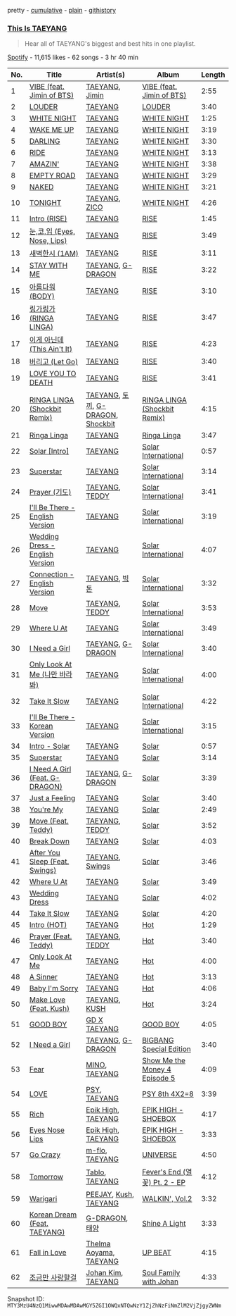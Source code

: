 pretty - [cumulative](/playlists/cumulative/37i9dQZF1DX1FikouIz4VH.md) - [plain](/playlists/plain/37i9dQZF1DX1FikouIz4VH) - [githistory](https://github.githistory.xyz/mackorone/spotify-playlist-archive/blob/main/playlists/plain/37i9dQZF1DX1FikouIz4VH)

### [This Is TAEYANG](https://open.spotify.com/playlist/37i9dQZF1DX1FikouIz4VH)

> Hear all of TAEYANG's biggest and best hits in one playlist.

[Spotify](https://open.spotify.com/user/spotify) - 11,615 likes - 62 songs - 3 hr 40 min

| No. | Title | Artist(s) | Album | Length |
|---|---|---|---|---|
| 1 | [VIBE \(feat\. Jimin of BTS\)](https://open.spotify.com/track/61AZsmFB3VoJdmraMk5ZSn) | [TAEYANG](https://open.spotify.com/artist/6udveWUgX4vu75FF0DTrXV), [Jimin](https://open.spotify.com/artist/1oSPZhvZMIrWW5I41kPkkY) | [VIBE \(feat\. Jimin of BTS\)](https://open.spotify.com/album/3qUOk1Se3Oopu5pUlHTjVJ) | 2:55 |
| 2 | [LOUDER](https://open.spotify.com/track/3TCzay1FkjSewTeiRSQGOk) | [TAEYANG](https://open.spotify.com/artist/6udveWUgX4vu75FF0DTrXV) | [LOUDER](https://open.spotify.com/album/3AoUsbJUwk14bt7PLGXf45) | 3:40 |
| 3 | [WHITE NIGHT](https://open.spotify.com/track/3yq48eRG04UryOATzpwr4V) | [TAEYANG](https://open.spotify.com/artist/6udveWUgX4vu75FF0DTrXV) | [WHITE NIGHT](https://open.spotify.com/album/4AE3KNhHuzlTURK6c77eaR) | 1:25 |
| 4 | [WAKE ME UP](https://open.spotify.com/track/49w8umYnAfSPulksfEDx16) | [TAEYANG](https://open.spotify.com/artist/6udveWUgX4vu75FF0DTrXV) | [WHITE NIGHT](https://open.spotify.com/album/4AE3KNhHuzlTURK6c77eaR) | 3:19 |
| 5 | [DARLING](https://open.spotify.com/track/6oycMp1woEDrrluLY0icmV) | [TAEYANG](https://open.spotify.com/artist/6udveWUgX4vu75FF0DTrXV) | [WHITE NIGHT](https://open.spotify.com/album/4AE3KNhHuzlTURK6c77eaR) | 3:30 |
| 6 | [RIDE](https://open.spotify.com/track/4PBr1wStrak7aWJkUKvbUl) | [TAEYANG](https://open.spotify.com/artist/6udveWUgX4vu75FF0DTrXV) | [WHITE NIGHT](https://open.spotify.com/album/4AE3KNhHuzlTURK6c77eaR) | 3:13 |
| 7 | [AMAZIN'](https://open.spotify.com/track/2gILEqYZMaljxD89UKippy) | [TAEYANG](https://open.spotify.com/artist/6udveWUgX4vu75FF0DTrXV) | [WHITE NIGHT](https://open.spotify.com/album/4AE3KNhHuzlTURK6c77eaR) | 3:38 |
| 8 | [EMPTY ROAD](https://open.spotify.com/track/3TFp0q9DGulf477YG2lZXI) | [TAEYANG](https://open.spotify.com/artist/6udveWUgX4vu75FF0DTrXV) | [WHITE NIGHT](https://open.spotify.com/album/4AE3KNhHuzlTURK6c77eaR) | 3:29 |
| 9 | [NAKED](https://open.spotify.com/track/64f7T9vidBqVHSUqZ1a3nq) | [TAEYANG](https://open.spotify.com/artist/6udveWUgX4vu75FF0DTrXV) | [WHITE NIGHT](https://open.spotify.com/album/4AE3KNhHuzlTURK6c77eaR) | 3:21 |
| 10 | [TONIGHT](https://open.spotify.com/track/2Ryu6OAqmEcrtnTxaPYDCP) | [TAEYANG](https://open.spotify.com/artist/6udveWUgX4vu75FF0DTrXV), [ZICO](https://open.spotify.com/artist/4XpUIb8uuNlIWVKmgKZXC0) | [WHITE NIGHT](https://open.spotify.com/album/4AE3KNhHuzlTURK6c77eaR) | 4:26 |
| 11 | [Intro \(RISE\)](https://open.spotify.com/track/6J0mtwueFaEL0bmxuHEYI0) | [TAEYANG](https://open.spotify.com/artist/6udveWUgX4vu75FF0DTrXV) | [RISE](https://open.spotify.com/album/1Y9so4jq4t4taAHu0VdKX3) | 1:45 |
| 12 | [눈,코,입 \(Eyes, Nose, Lips\)](https://open.spotify.com/track/0lYtIvI7bO51PZSeK22Mbz) | [TAEYANG](https://open.spotify.com/artist/6udveWUgX4vu75FF0DTrXV) | [RISE](https://open.spotify.com/album/1Y9so4jq4t4taAHu0VdKX3) | 3:49 |
| 13 | [새벽한시 \(1AM\)](https://open.spotify.com/track/3JmlYV4mm5jdo2ZWzATLBv) | [TAEYANG](https://open.spotify.com/artist/6udveWUgX4vu75FF0DTrXV) | [RISE](https://open.spotify.com/album/1Y9so4jq4t4taAHu0VdKX3) | 3:11 |
| 14 | [STAY WITH ME](https://open.spotify.com/track/4Hznsw4SROqqX8T54Syguv) | [TAEYANG](https://open.spotify.com/artist/6udveWUgX4vu75FF0DTrXV), [G\-DRAGON](https://open.spotify.com/artist/30b9WulBM8sFuBo17nNq9c) | [RISE](https://open.spotify.com/album/1Y9so4jq4t4taAHu0VdKX3) | 3:22 |
| 15 | [아름다워 \(BODY\)](https://open.spotify.com/track/6kSoXPg7yhpvgiXuoqRJSF) | [TAEYANG](https://open.spotify.com/artist/6udveWUgX4vu75FF0DTrXV) | [RISE](https://open.spotify.com/album/1Y9so4jq4t4taAHu0VdKX3) | 3:10 |
| 16 | [링가링가 \(RINGA LINGA\)](https://open.spotify.com/track/7fLijBP4BGujlmHRP3aX32) | [TAEYANG](https://open.spotify.com/artist/6udveWUgX4vu75FF0DTrXV) | [RISE](https://open.spotify.com/album/1Y9so4jq4t4taAHu0VdKX3) | 3:47 |
| 17 | [이게 아닌데 \(This Ain't It\)](https://open.spotify.com/track/1kewNvWljcwYKzlAKRXaUf) | [TAEYANG](https://open.spotify.com/artist/6udveWUgX4vu75FF0DTrXV) | [RISE](https://open.spotify.com/album/1Y9so4jq4t4taAHu0VdKX3) | 4:23 |
| 18 | [버리고 \(Let Go\)](https://open.spotify.com/track/5YhaIIgjic4Q31BL1jYMk5) | [TAEYANG](https://open.spotify.com/artist/6udveWUgX4vu75FF0DTrXV) | [RISE](https://open.spotify.com/album/1Y9so4jq4t4taAHu0VdKX3) | 3:40 |
| 19 | [LOVE YOU TO DEATH](https://open.spotify.com/track/3wJ5tkDTIc3w5THvaggHDx) | [TAEYANG](https://open.spotify.com/artist/6udveWUgX4vu75FF0DTrXV) | [RISE](https://open.spotify.com/album/1Y9so4jq4t4taAHu0VdKX3) | 3:41 |
| 20 | [RINGA LINGA \(Shockbit Remix\)](https://open.spotify.com/track/6H7VSKaFubMd4sfisXwYQr) | [TAEYANG](https://open.spotify.com/artist/6udveWUgX4vu75FF0DTrXV), [토끼](https://open.spotify.com/artist/76JVW7YYK3nRTVvRxUalpI), [G\-DRAGON](https://open.spotify.com/artist/30b9WulBM8sFuBo17nNq9c), [Shockbit](https://open.spotify.com/artist/4aMRtytJy7sCCjvcSnq666) | [RINGA LINGA \(Shockbit Remix\)](https://open.spotify.com/album/1FGkGm47uEd2L26Ff3ILmK) | 4:15 |
| 21 | [Ringa Linga](https://open.spotify.com/track/0zA75hGcXgVNbzsu0a3lBR) | [TAEYANG](https://open.spotify.com/artist/6udveWUgX4vu75FF0DTrXV) | [Ringa Linga](https://open.spotify.com/album/5WOQuSAJhOtZu46WJgy9BG) | 3:47 |
| 22 | [Solar \[Intro\]](https://open.spotify.com/track/0MB3rxsnXZ6DV95LelFlOu) | [TAEYANG](https://open.spotify.com/artist/6udveWUgX4vu75FF0DTrXV) | [Solar International](https://open.spotify.com/album/42BVvYE1FLO8mQH0ZJn4de) | 0:57 |
| 23 | [Superstar](https://open.spotify.com/track/4VpjaZ0AEbt0k61PXzIlLG) | [TAEYANG](https://open.spotify.com/artist/6udveWUgX4vu75FF0DTrXV) | [Solar International](https://open.spotify.com/album/42BVvYE1FLO8mQH0ZJn4de) | 3:14 |
| 24 | [Prayer \(기도\)](https://open.spotify.com/track/1qceUus2spQ9UxPFpBaq0I) | [TAEYANG](https://open.spotify.com/artist/6udveWUgX4vu75FF0DTrXV), [TEDDY](https://open.spotify.com/artist/2QDHZGfyq70z6T4e4Dr2t0) | [Solar International](https://open.spotify.com/album/42BVvYE1FLO8mQH0ZJn4de) | 3:41 |
| 25 | [I'll Be There \- English Version](https://open.spotify.com/track/6FhsCcYFcV5iu9h9PFM4zC) | [TAEYANG](https://open.spotify.com/artist/6udveWUgX4vu75FF0DTrXV) | [Solar International](https://open.spotify.com/album/42BVvYE1FLO8mQH0ZJn4de) | 3:19 |
| 26 | [Wedding Dress \- English Version](https://open.spotify.com/track/5r6LzsarhC4Ygt8mFzSgYV) | [TAEYANG](https://open.spotify.com/artist/6udveWUgX4vu75FF0DTrXV) | [Solar International](https://open.spotify.com/album/42BVvYE1FLO8mQH0ZJn4de) | 4:07 |
| 27 | [Connection \- English Version](https://open.spotify.com/track/5Tqnb5WsXWCRAVcu0bC7QV) | [TAEYANG](https://open.spotify.com/artist/6udveWUgX4vu75FF0DTrXV), [빅톤](https://open.spotify.com/artist/5O0XmPyzOOTKMWEpwpMbJU) | [Solar International](https://open.spotify.com/album/42BVvYE1FLO8mQH0ZJn4de) | 3:32 |
| 28 | [Move](https://open.spotify.com/track/7Frw0VC9RpDGwXSmAG1WeJ) | [TAEYANG](https://open.spotify.com/artist/6udveWUgX4vu75FF0DTrXV), [TEDDY](https://open.spotify.com/artist/2QDHZGfyq70z6T4e4Dr2t0) | [Solar International](https://open.spotify.com/album/42BVvYE1FLO8mQH0ZJn4de) | 3:53 |
| 29 | [Where U At](https://open.spotify.com/track/360chjamNlEge55Oos4od4) | [TAEYANG](https://open.spotify.com/artist/6udveWUgX4vu75FF0DTrXV) | [Solar International](https://open.spotify.com/album/42BVvYE1FLO8mQH0ZJn4de) | 3:49 |
| 30 | [I Need a Girl](https://open.spotify.com/track/2kCLzdVJ41uPj7YiCuyK4B) | [TAEYANG](https://open.spotify.com/artist/6udveWUgX4vu75FF0DTrXV), [G\-DRAGON](https://open.spotify.com/artist/30b9WulBM8sFuBo17nNq9c) | [Solar International](https://open.spotify.com/album/42BVvYE1FLO8mQH0ZJn4de) | 3:40 |
| 31 | [Only Look At Me \(나만 바라봐\)](https://open.spotify.com/track/1xaLJbuJr6efSW8MFA7vTu) | [TAEYANG](https://open.spotify.com/artist/6udveWUgX4vu75FF0DTrXV) | [Solar International](https://open.spotify.com/album/42BVvYE1FLO8mQH0ZJn4de) | 4:00 |
| 32 | [Take It Slow](https://open.spotify.com/track/6mqsxO95cTucMYoK3drdSK) | [TAEYANG](https://open.spotify.com/artist/6udveWUgX4vu75FF0DTrXV) | [Solar International](https://open.spotify.com/album/42BVvYE1FLO8mQH0ZJn4de) | 4:22 |
| 33 | [I'll Be There \- Korean Version](https://open.spotify.com/track/7MvEXoezNqX9bLNF6aNjeL) | [TAEYANG](https://open.spotify.com/artist/6udveWUgX4vu75FF0DTrXV) | [Solar International](https://open.spotify.com/album/42BVvYE1FLO8mQH0ZJn4de) | 3:15 |
| 34 | [Intro \- Solar](https://open.spotify.com/track/1FclvbiUT3czzHM1lwWnnX) | [TAEYANG](https://open.spotify.com/artist/6udveWUgX4vu75FF0DTrXV) | [Solar](https://open.spotify.com/album/2rV8MCYJTfvuvXHZsBH12Z) | 0:57 |
| 35 | [Superstar](https://open.spotify.com/track/0alnyI664183rlCIgKh8Hf) | [TAEYANG](https://open.spotify.com/artist/6udveWUgX4vu75FF0DTrXV) | [Solar](https://open.spotify.com/album/2rV8MCYJTfvuvXHZsBH12Z) | 3:14 |
| 36 | [I Need A Girl \(Feat\. G\-DRAGON\)](https://open.spotify.com/track/34oRc4INwO7000LJUQLy5X) | [TAEYANG](https://open.spotify.com/artist/6udveWUgX4vu75FF0DTrXV), [G\-DRAGON](https://open.spotify.com/artist/30b9WulBM8sFuBo17nNq9c) | [Solar](https://open.spotify.com/album/2rV8MCYJTfvuvXHZsBH12Z) | 3:39 |
| 37 | [Just a Feeling](https://open.spotify.com/track/08q3v7gSZhNhMCqKGqsD4d) | [TAEYANG](https://open.spotify.com/artist/6udveWUgX4vu75FF0DTrXV) | [Solar](https://open.spotify.com/album/2rV8MCYJTfvuvXHZsBH12Z) | 3:40 |
| 38 | [You're My](https://open.spotify.com/track/0PEMMKw7j1tsS7U4lcTjqR) | [TAEYANG](https://open.spotify.com/artist/6udveWUgX4vu75FF0DTrXV) | [Solar](https://open.spotify.com/album/2rV8MCYJTfvuvXHZsBH12Z) | 2:49 |
| 39 | [Move \(Feat\. Teddy\)](https://open.spotify.com/track/2mbTfOh91FiQF4yIE9vtgB) | [TAEYANG](https://open.spotify.com/artist/6udveWUgX4vu75FF0DTrXV), [TEDDY](https://open.spotify.com/artist/2QDHZGfyq70z6T4e4Dr2t0) | [Solar](https://open.spotify.com/album/2rV8MCYJTfvuvXHZsBH12Z) | 3:52 |
| 40 | [Break Down](https://open.spotify.com/track/1WP99rmsetBvCbO8VC4unt) | [TAEYANG](https://open.spotify.com/artist/6udveWUgX4vu75FF0DTrXV) | [Solar](https://open.spotify.com/album/2rV8MCYJTfvuvXHZsBH12Z) | 4:03 |
| 41 | [After You Sleep \(Feat\. Swings\)](https://open.spotify.com/track/5p8bTHJQ5TcuL84bXmWTrR) | [TAEYANG](https://open.spotify.com/artist/6udveWUgX4vu75FF0DTrXV), [Swings](https://open.spotify.com/artist/6F5tPDq3TIduDv2ki6O1Oq) | [Solar](https://open.spotify.com/album/2rV8MCYJTfvuvXHZsBH12Z) | 3:46 |
| 42 | [Where U At](https://open.spotify.com/track/1qbwaDM22exlyLRAmM9vKd) | [TAEYANG](https://open.spotify.com/artist/6udveWUgX4vu75FF0DTrXV) | [Solar](https://open.spotify.com/album/2rV8MCYJTfvuvXHZsBH12Z) | 3:49 |
| 43 | [Wedding Dress](https://open.spotify.com/track/2NO4CA2TFvhGeg7XMz8PmT) | [TAEYANG](https://open.spotify.com/artist/6udveWUgX4vu75FF0DTrXV) | [Solar](https://open.spotify.com/album/2rV8MCYJTfvuvXHZsBH12Z) | 4:02 |
| 44 | [Take It Slow](https://open.spotify.com/track/1QbbAZG3LZ8xYsW04INy1c) | [TAEYANG](https://open.spotify.com/artist/6udveWUgX4vu75FF0DTrXV) | [Solar](https://open.spotify.com/album/2rV8MCYJTfvuvXHZsBH12Z) | 4:20 |
| 45 | [Intro \(HOT\)](https://open.spotify.com/track/6yw2SNw9MZDroL2DLmUYDm) | [TAEYANG](https://open.spotify.com/artist/6udveWUgX4vu75FF0DTrXV) | [Hot](https://open.spotify.com/album/65DhpSPzXYHRjE9LHpc7rw) | 1:29 |
| 46 | [Prayer \(Feat\. Teddy\)](https://open.spotify.com/track/0QdoA14XPxSuuoiuNDzvKJ) | [TAEYANG](https://open.spotify.com/artist/6udveWUgX4vu75FF0DTrXV), [TEDDY](https://open.spotify.com/artist/2QDHZGfyq70z6T4e4Dr2t0) | [Hot](https://open.spotify.com/album/65DhpSPzXYHRjE9LHpc7rw) | 3:40 |
| 47 | [Only Look At Me](https://open.spotify.com/track/1518ZPHBb0rmVAw1xNbOzu) | [TAEYANG](https://open.spotify.com/artist/6udveWUgX4vu75FF0DTrXV) | [Hot](https://open.spotify.com/album/65DhpSPzXYHRjE9LHpc7rw) | 4:00 |
| 48 | [A Sinner](https://open.spotify.com/track/7xHgNR7BCYTCMfmUz66EbO) | [TAEYANG](https://open.spotify.com/artist/6udveWUgX4vu75FF0DTrXV) | [Hot](https://open.spotify.com/album/65DhpSPzXYHRjE9LHpc7rw) | 3:13 |
| 49 | [Baby I'm Sorry](https://open.spotify.com/track/4fazfkxMwEnRczzGpLZDBt) | [TAEYANG](https://open.spotify.com/artist/6udveWUgX4vu75FF0DTrXV) | [Hot](https://open.spotify.com/album/65DhpSPzXYHRjE9LHpc7rw) | 4:06 |
| 50 | [Make Love \(Feat\. Kush\)](https://open.spotify.com/track/5ug8uKCAH4HQ5owBPNSoPa) | [TAEYANG](https://open.spotify.com/artist/6udveWUgX4vu75FF0DTrXV), [KUSH](https://open.spotify.com/artist/4OiLGOExR5sXyMtyKccRgY) | [Hot](https://open.spotify.com/album/65DhpSPzXYHRjE9LHpc7rw) | 3:24 |
| 51 | [GOOD BOY](https://open.spotify.com/track/52mglSL6bdbrg9zig7nazP) | [GD X TAEYANG](https://open.spotify.com/artist/3HJVw8aEtFqoc3raJVE8am) | [GOOD BOY](https://open.spotify.com/album/2rhq834A24z7ucY39moYdb) | 4:05 |
| 52 | [I Need a Girl](https://open.spotify.com/track/334sBXJEz428B63ANg52sq) | [TAEYANG](https://open.spotify.com/artist/6udveWUgX4vu75FF0DTrXV), [G\-DRAGON](https://open.spotify.com/artist/30b9WulBM8sFuBo17nNq9c) | [BIGBANG Special Edition](https://open.spotify.com/album/2fpQB21ER6ETvnfADPdaHl) | 3:40 |
| 53 | [Fear](https://open.spotify.com/track/5YQ8OVvW80yoZqZ5PK9JXv) | [MINO](https://open.spotify.com/artist/3ytV7vc4ZuwGgwaOuWvkk8), [TAEYANG](https://open.spotify.com/artist/6udveWUgX4vu75FF0DTrXV) | [Show Me the Money 4 Episode 5](https://open.spotify.com/album/38Ch7I5PqyCIugfJCcKTMr) | 4:09 |
| 54 | [LOVE](https://open.spotify.com/track/5k0FSFPd15YKe7y9NMfq9U) | [PSY](https://open.spotify.com/artist/2dd5mrQZvg6SmahdgVKDzh), [TAEYANG](https://open.spotify.com/artist/6udveWUgX4vu75FF0DTrXV) | [PSY 8th 4X2=8](https://open.spotify.com/album/5AtBwO35tOSWvxS4nFWHAi) | 3:39 |
| 55 | [Rich](https://open.spotify.com/track/16jg76zHuYHMPghRdMfHeL) | [Epik High](https://open.spotify.com/artist/5snNHNlYT2UrtZo5HCJkiw), [TAEYANG](https://open.spotify.com/artist/6udveWUgX4vu75FF0DTrXV) | [EPIK HIGH \- SHOEBOX](https://open.spotify.com/album/3jdV0dbTuNfdRwEimoJ28a) | 4:17 |
| 56 | [Eyes Nose Lips](https://open.spotify.com/track/2UMmoa8MP15tHnTFpO6A1E) | [Epik High](https://open.spotify.com/artist/5snNHNlYT2UrtZo5HCJkiw), [TAEYANG](https://open.spotify.com/artist/6udveWUgX4vu75FF0DTrXV) | [EPIK HIGH \- SHOEBOX](https://open.spotify.com/album/3jdV0dbTuNfdRwEimoJ28a) | 3:33 |
| 57 | [Go Crazy](https://open.spotify.com/track/3DgwkV1Gmt8mUfwTjMPl2p) | [m\-flo](https://open.spotify.com/artist/4UhiMIdxKqQxmzdE9nYe6O), [TAEYANG](https://open.spotify.com/artist/6udveWUgX4vu75FF0DTrXV) | [UNIVERSE](https://open.spotify.com/album/1crq8WbybWZziBnYSOMa4I) | 4:50 |
| 58 | [Tomorrow](https://open.spotify.com/track/0ksaKAzzFwB3h70h1Z5PRb) | [Tablo](https://open.spotify.com/artist/3NdOtTPPaXrCyC7Lpmzyhv), [TAEYANG](https://open.spotify.com/artist/6udveWUgX4vu75FF0DTrXV) | [Fever's End \(열꽃\) Pt\. 2 \- EP](https://open.spotify.com/album/6bcvEP3490ouA7PW2DD168) | 4:12 |
| 59 | [Warigari](https://open.spotify.com/track/0Kov3heCgcnLdC5QlKgQe9) | [PEEJAY](https://open.spotify.com/artist/2cIhUulox4Ad0eXDJcWixY), [Kush](https://open.spotify.com/artist/1BKVGMxyIBqU3CqMJxUvWC), [TAEYANG](https://open.spotify.com/artist/6udveWUgX4vu75FF0DTrXV) | [WALKIN', Vol.2](https://open.spotify.com/album/2CPepitv0LvH8IqvIAu5Uc) | 3:32 |
| 60 | [Korean Dream \(Feat\. TAEYANG\)](https://open.spotify.com/track/3lShYM0Ts3HfEDFpfkGO5z) | [G\-DRAGON](https://open.spotify.com/artist/30b9WulBM8sFuBo17nNq9c), [태양](https://open.spotify.com/artist/0BeIulKOpcvsabwlt4u8qp) | [Shine A Light](https://open.spotify.com/album/1VNgOZM0hpFdeivdpoD5k6) | 3:33 |
| 61 | [Fall in Love](https://open.spotify.com/track/04HoJpRNBQ98naXqeroSHB) | [Thelma Aoyama](https://open.spotify.com/artist/1AU9Y5Y2Taxe4yh7AI6JRD), [TAEYANG](https://open.spotify.com/artist/6udveWUgX4vu75FF0DTrXV) | [UP BEAT](https://open.spotify.com/album/6juujVdPaWjy066P9ZOXvJ) | 4:15 |
| 62 | [조금만 사랑할걸](https://open.spotify.com/track/0KXhQG6HryZn4QBay5Rfd6) | [Johan Kim](https://open.spotify.com/artist/7kqUt0kZIfski1GVmbwjG3), [TAEYANG](https://open.spotify.com/artist/6udveWUgX4vu75FF0DTrXV) | [Soul Family with Johan](https://open.spotify.com/album/5y7fjiyU5WlRuwTI8nAEkJ) | 4:33 |

Snapshot ID: `MTY3MzU4NzQ1MiwwMDAwMDAwMGY5ZGI1OWQxNTQwNzY1ZjZhNzFiNmZlM2VjZjgyZWNm`
